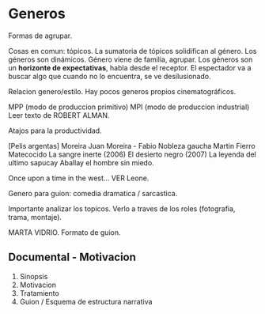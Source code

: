 # Generos

Formas de agrupar.

Cosas en comun: tópicos.
La sumatoria de tópicos solidifican al género.
Los géneros son dinámicos.
Género viene de familia, agrupar.
Los géneros son un **horizonte de expectativas**, habla desde el receptor.
El espectador va a buscar algo que cuando no lo encuentra, se ve desilusionado.

Relacion genero/estilo.
Hay pocos generos propios cinematográficos.

MPP (modo de produccion primitivo)
MPI (modo de produccion industrial)
Leer texto de ROBERT ALMAN.

Atajos para la productividad.

[Pelis argentas]
Moreira
Juan Moreira - Fabio
Nobleza gaucha
Martin Fierro
Matecocido
La sangre inerte (2006)
El desierto negro (2007)
La leyenda del ultimo sapucay
Aballay el hombre sin miedo.

Once upon a time in the west... VER Leone.

Genero para guion: comedia dramatica / sarcastica.


Importante analizar los topicos. Verlo a traves de los roles (fotografia, trama, montaje).

MARTA VIDRIO. Formato de guion.

## Documental - Motivacion

1. Sinopsis
2. Motivacion
3. Tratamiento
4. Guion / Esquema de estructura narrativa
